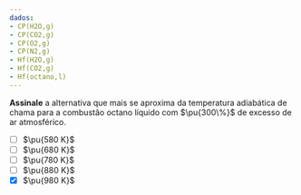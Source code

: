 ```yaml
---
dados:
- CP(H2O,g)
- CP(CO2,g)
- CP(O2,g)
- CP(N2,g)
- Hf(H2O,g)
- Hf(CO2,g)
- Hf(octano,l)
---
```


**Assinale** a alternativa que mais se aproxima da temperatura adiabática de chama para a combustão octano líquido com $\pu{300\%}$ de excesso de ar atmosférico.

- [ ] $\pu{580 K}$
- [ ] $\pu{680 K}$
- [ ] $\pu{780 K}$
- [ ] $\pu{880 K}$
- [x] $\pu{980 K}$